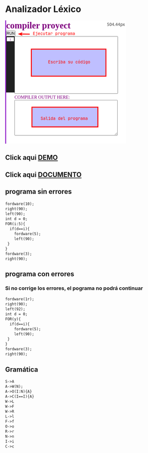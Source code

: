 # Analizador Léxico

![imh](https://github.com/yerson001/Compiladores/blob/main/img/Selecci%C3%B3n_003.png)

## Click aqui [DEMO](https://yerson001.github.io/LPgame/) 

## Click aqui [DOCUMENTO](https://docs.google.com/document/d/1EuZJ3zqq2_AnlcOfuZDhbMw45RhlynwMO6vKFlFqOqc/edit?usp=sharing)
## programa sin errores
~~~
fordware(10);
right(90);
left(90);
int d = 0; 
FOR(i:5){
  if(d==i){
    fordware(5);
    left(90);
 }
}
fordware(3);
right(90);
~~~

## programa con errores
### Si no corrige los errores, el pograma no podrá continuar
~~~
fordware(1r);
right(90);
left(92);
int d = 0; 
FOR(y){
  if(d==i){
    fordware(5);
    left(90);
 }
}
fordware(3);
right(90);
~~~

## Gramática
~~~
S->A
A->W(N);
A->O(I:N){A}
A->C(I==I){A}
W->L
W->F
W->R
L->l
F->f
O->o
R->r
N->n
I->i
C->c
~~~
